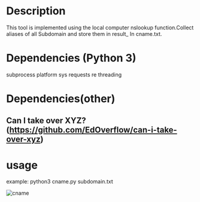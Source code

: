 # Description
This tool is implemented using the local computer nslookup function.Collect aliases of all Subdomain and store them in result_ In cname.txt.


# Dependencies (Python 3)
subprocess
platform
sys
requests
re
threading


# Dependencies(other)
## **Can I take over XYZ? (https://github.com/EdOverflow/can-i-take-over-xyz)**


# usage
example:
python3 cname.py subdomain.txt

![cname](https://github.com/nopnopnop-lavine/Finder-Subdomain-TakeOver/assets/83498921/693ccbf2-7616-40dc-ab89-3a52675b202e)








